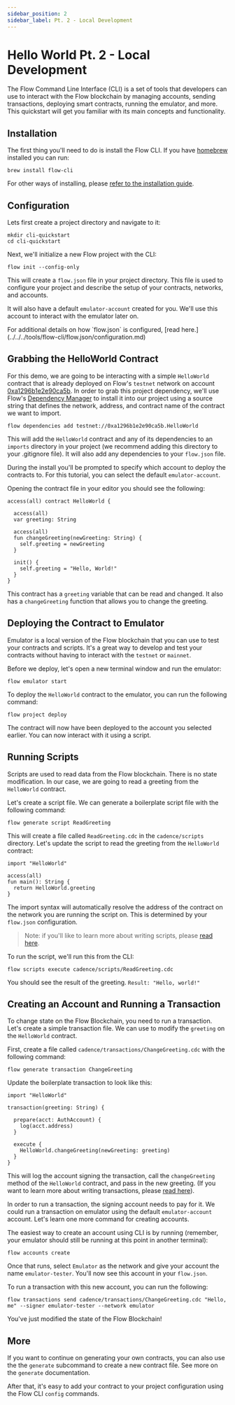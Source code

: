 ```yaml
---
sidebar_position: 2
sidebar_label: Pt. 2 - Local Development
---
```


# Hello World Pt. 2 - Local Development

The Flow Command Line Interface (CLI) is a set of tools that developers can use to interact with the Flow blockchain by managing accounts, sending transactions, deploying smart contracts, running the emulator, and more. This quickstart will get you familiar with its main concepts and functionality.

## Installation

The first thing you'll need to do is install the Flow CLI. If you have [homebrew](https://brew.sh/) installed you can run:

```
brew install flow-cli
```

For other ways of installing, please [refer to the installation guide](../../../tools/flow-cli/install.md).

## Configuration

Lets first create a project directory and navigate to it:

```
mkdir cli-quickstart
cd cli-quickstart
```

Next, we'll initialize a new Flow project with the CLI:

```
flow init --config-only
```

This will create a `flow.json` file in your project directory. This file is used to configure your project and describe the setup of your contracts, networks, and accounts.

It will also have a default `emulator-account` created for you. We'll use this account to interact with the emulator later on.

<Callout type="info">
For additional details on how `flow.json` is configured, [read here.](../../../tools/flow-cli/flow.json/configuration.md)
</Callout>

## Grabbing the HelloWorld Contract

For this demo, we are going to be interacting with a simple `HelloWorld` contract that is already deployed on Flow's `testnet` network on account [0xa1296b1e2e90ca5b](https://contractbrowser.com/A.9dca641e9a4b691b.HelloWorld). In order to grab this project dependency, we'll use Flow's [Dependency Manager](../../../tools/flow-cli/dependency-manager.md) to install it into our project using a source string that defines the network, address, and contract name of the contract we want to import.

```
flow dependencies add testnet://0xa1296b1e2e90ca5b.HelloWorld
```

This will add the `HelloWorld` contract and any of its dependencies to an `imports` directory in your project (we recommend adding this directory to your .gitignore file). It will also add any dependencies to your `flow.json` file.

During the install you'll be prompted to specify which account to deploy the contracts to. For this tutorial, you can select the default `emulator-account`.

Opening the contract file in your editor you should see the following:

```
access(all) contract HelloWorld {

  access(all)
  var greeting: String

  access(all)
  fun changeGreeting(newGreeting: String) {
    self.greeting = newGreeting
  }

  init() {
    self.greeting = "Hello, World!"
  }
}
```

This contract has a `greeting` variable that can be read and changed. It also has a `changeGreeting` function that allows you to change the greeting.

## Deploying the Contract to Emulator

Emulator is a local version of the Flow blockchain that you can use to test your contracts and scripts. It's a great way to develop and test your contracts without having to interact with the `testnet` or `mainnet`.

Before we deploy, let's open a new terminal window and run the emulator:

```
flow emulator start
```

To deploy the `HelloWorld` contract to the emulator, you can run the following command:

```
flow project deploy
```

The contract will now have been deployed to the account you selected earlier. You can now interact with it using a script.

## Running Scripts

Scripts are used to read data from the Flow blockchain. There is no state modification. In our case, we are going to read a greeting from the `HelloWorld` contract.

Let's create a script file. We can generate a boilerplate script file with the following command:

```
flow generate script ReadGreeting
```

This will create a file called `ReadGreeting.cdc` in the `cadence/scripts` directory.  Let's update the script to read the greeting from the `HelloWorld` contract:

```
import "HelloWorld"

access(all)
fun main(): String {
  return HelloWorld.greeting
}
```

The import syntax will automatically resolve the address of the contract on the network you are running the script on. This is determined by your `flow.json` configuration.

> Note: if you'll like to learn more about writing scripts, please [read here](../../basics/scripts.md).

To run the script, we'll run this from the CLI:

```
flow scripts execute cadence/scripts/ReadGreeting.cdc
```

You should see the result of the greeting. `Result: "Hello, world!"`

## Creating an Account and Running a Transaction

To change state on the Flow Blockchain, you need to run a transaction. Let's create a simple transaction file. We can use to modify the `greeting` on the `HelloWorld` contract.

First, create a file called `cadence/transactions/ChangeGreeting.cdc` with the following command:

```
flow generate transaction ChangeGreeting
```

Update the boilerplate transaction to look like this:

```
import "HelloWorld"

transaction(greeting: String) {

  prepare(acct: AuthAccount) {
    log(acct.address)
  }

  execute {
    HelloWorld.changeGreeting(newGreeting: greeting)
  }
}
```

This will log the account signing the transaction, call the `changeGreeting` method of the `HelloWorld` contract, and pass in the new greeting. (If you want to learn more about writing transactions, please [read here](../../basics/transactions.md)).

In order to run a transaction, the signing account needs to pay for it. We could run a transaction on emulator using the default `emulator-account` account. Let's learn one more command for creating accounts.

The easiest way to create an account using CLI is by running (remember, your emulator should still be running at this point in another terminal):

```
flow accounts create
```

Once that runs, select `Emulator` as the network and give your account the name `emulator-tester`. You'll now see this account in your `flow.json`.

To run a transaction with this new account, you can run the following:

```
flow transactions send cadence/transactions/ChangeGreeting.cdc "Hello, me" --signer emulator-tester --network emulator
```

You've just modified the state of the Flow Blockchain!

## More

If you want to continue on generating your own contracts, you can also use the the `generate` subcommand to create a new contract file. See more on the `generate` documentation.

After that, it's easy to add your contract to your project configuration using the Flow CLI `config` commands.
